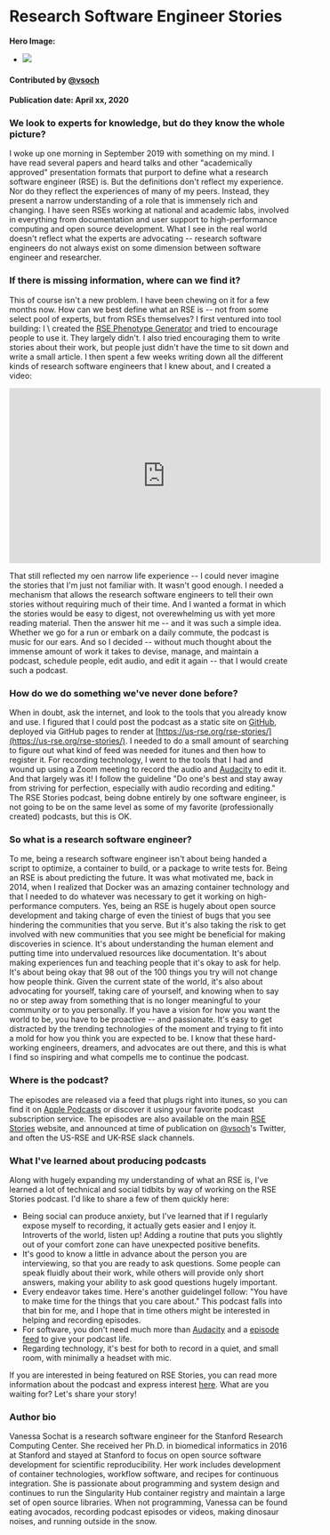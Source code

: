 # Research Software Engineer Stories

**Hero Image:**

 - <img src='https://github.com/betterscientificsoftware/images/raw/master/Blog_042320_podcast.jpg' />
 
#### Contributed by [@vsoch](https://github.com/vsoch "@vsoch on GitHub")

#### Publication date: April xx, 2020

### We look to experts for knowledge, but do they know the whole picture?

I woke up one morning in September 2019 with something on my mind. I have read several
papers and heard talks and other "academically approved" presentation formats that purport to define what
a research software engineer (RSE) is. But the definitions don't reflect my experience.
Nor do they reflect the experiences of many of my peers. Instead, they present a  narrow
understanding of a role that is immensely rich and changing. I have seen RSEs working at national and academic labs, involved in everything from documentation and user support to high-performance computing and
open source development. 
What I see in the real world
doesn't reflect what the experts are advocating -- research software engineers do not
always exist on some dimension between software engineer and researcher.

### If there is missing information, where can we find it?

This of course isn't a new problem.  I have been chewing on it for a few months now.
How can we best define what an RSE is --  not from some select pool of experts, but 
from RSEs themselves? I first ventured into tool building: I \ created the 
[RSE Phenotype Generator](https://rseng.github.io/rse-phenotype/) and tried to
encourage people to use it. They largely didn't. I also tried encouraging them to write
stories about their work, but people just didn't have the time to sit down and write a small article.
I then spent a few weeks writing down all the different kinds of research software
engineers that I knew about, and I created a video:

<iframe width="560" height="315" src="https://www.youtube.com/embed/trAfA9VWLTQ" frameborder="0" allow="accelerometer; autoplay; encrypted-media; gyroscope; picture-in-picture" allowfullscreen></iframe>

That still reflected my oen narrow life experience -- I could never imagine the stories
that I'm just not familiar with. It wasn't good enough. 
I needed a mechanism that allows the research software engineers to tell their own stories without 
requiring much of their time. And I wanted a format in which the stories would be easy to digest, not overewhelming
us with yet more reading material. Then the answer hit me -- and it was such a simple idea. 
Whether we go for a run
or embark on a daily commute, the podcast is  music
for our ears. And so I decided -- without much thought about
the immense amount of work it takes to devise, manage, and maintain a podcast, 
schedule people, edit audio, and edit it again -- that I would create such a podcast.

### How do we do something we've never done before?

When in doubt, ask the internet, and look to the tools that you already know and use.
I figured that I could post the podcast as a static site on [GitHub](https://github.com/usrse/rse-stories), 
deployed via GitHub pages to render at [https://us-rse.org/rse-stories/](https://us-rse.org/rse-stories/).
I needed to do a small amount of searching to figure out what kind of feed was needed for itunes
and then how to register it. For recording technology, I went to the tools that I had
and wound up using a Zoom meeting to record the audio and  [Audacity](https://www.audacityteam.org/) to edit it.
And that largely was it! I follow the guideline "Do one's best and stay away from striving
for perfection, especially with audio recording and editing." The RSE Stories podcast,
being dobne entirely  by one software engineer, is not going to be on the same
level as some of my favorite (professionally created) podcasts, but this is OK. 

### So what is a research software engineer?

To me, being a research software engineer 
isn't about being handed a script to optimize, a container to build, or a package to write tests for. Being an RSE is about
predicting the future. It was what motivated me, back in 2014, when I realized that Docker was an amazing container technology and that I needed
to do whatever was necessary to get it working on high-performance computers. Yes, being an RSE is hugely about open source development
and taking charge of even the tiniest of bugs that you see hindering the communities that you serve.
But it's also  taking the risk to get involved with new communities that you see might be beneficial for making discoveries in science. 
It's about understanding the human element and putting time into undervalued resources like documentation. It's about making
experiences fun and teaching people that it's okay to ask for help. It's about being okay that 98 out of the 100 things you
try will not change how people think. Given the current state of the world, it's also about advocating for yourself,
taking care of yourself, and knowing when to say no or step away from something that is no longer meaningful to your
community or to you personally. If you have a vision for how you want the world to be, you have to be proactive -- and passionate. 
It's easy to get distracted by the trending technologies of the moment and trying to fit into a mold for how
you think you are expected to be. I know that these hard-working engineers, dreamers, and advocates are out 
there, and this is what I find so inspiring and what compells me to continue the podcast.

### Where is the podcast?

The episodes are released via a feed that plugs right into itunes, so you can
find it on [Apple Podcasts](https://podcasts.apple.com/us/podcast/rse-stories/id1481504497)
or discover it using your favorite podcast subscription service. The episodes are also
available on the main [RSE Stories](https://us-rse.org/rse-stories/) website,
and announced at time of publication on [@vsoch](https://twitter.com/vsoch/)'s Twitter,
and often the US-RSE and UK-RSE slack channels.

### What I've learned about producing podcasts

Along with hugely expanding my understanding of what an RSE is, I've learned a lot of
technical and social tidbits by way of working on the RSE Stories podcast. I'd like
to share a few of them quickly here:

 - Being social can produce anxiety, but I've learned that if I regularly expose myself to recording, it actually gets easier and I enjoy it. Introverts of the world, listen up! Adding a routine that puts you slightly out of your comfort zone can have unexpected positive benefits.
 - It's good to know a little in advance about the person you are interviewing, so that you are ready to ask questions. Some people can speak fluidly about their work, while others will provide only short answers, making your ability to ask good questions hugely important.
 - Every endeavor takes time. Here's another guidelingeI follow: "You have to make time for the things that you care about." This podcast falls into that bin for me, and I hope that in time others might be interested in helping and recording episodes.
 - For software, you don't need much more than [Audacity](https://www.audacityteam.org/) and a [episode feed](https://github.com/USRSE/rse-stories/blob/master/pages/episodes.rss) to give your podcast life.  
 - Regarding technology, it's best for both to record in a quiet, and small room, with minimally a headset with mic.

If you are interested in being featured on RSE Stories, you can read more information about
the podcast and express interest [here](https://us-rse.org/rse-stories/about/). What are you waiting for?
Let's share your story!


### Author bio

Vanessa Sochat is a research software engineer for the Stanford Research Computing Center. She received her Ph.D. in biomedical informatics in 2016 at Stanford and stayed at Stanford to focus on open source software development for scientific reproducibility. Her work includes development of container technologies, workflow software, and recipes for continuous integration. She is passionate about programming and system design and continues to run the Singularity Hub container registry and maintain a large set of open source libraries. When not programming, Vanessa can be found eating avocados, recording podcast episodes or  videos, making dinosaur noises, and running outside in the snow.


<!---
Publish: No
Categories: reliability
Topics: rseng
Tags: bssw-blog-article
Level: 2
Prerequisites: default
Aggregate: none
--->
